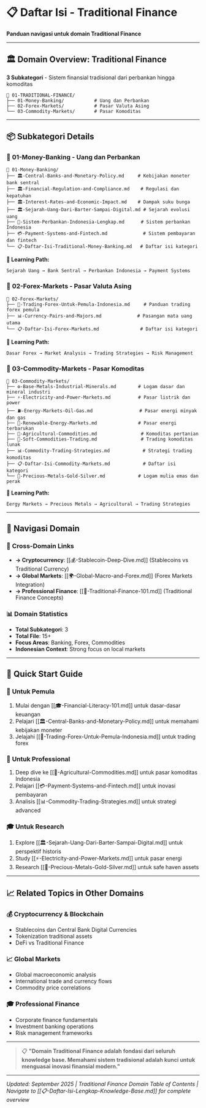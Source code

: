 # 📋 Daftar Isi - Traditional Finance

**Panduan navigasi untuk domain Traditional Finance**

---

## 🏛️ Domain Overview: Traditional Finance

**3 Subkategori** - Sistem finansial tradisional dari perbankan hingga komoditas

```
📁 01-TRADITIONAL-FINANCE/
├── 01-Money-Banking/           # Uang dan Perbankan
├── 02-Forex-Markets/           # Pasar Valuta Asing
└── 03-Commodity-Markets/       # Pasar Komoditas
```

---

## 📦 Subkategori Details

### 🏦 **01-Money-Banking** - Uang dan Perbankan
```
📂 01-Money-Banking/
├── 🏛️-Central-Banks-and-Monetary-Policy.md     # Kebijakan moneter bank sentral
├── 🏛️-Financial-Regulation-and-Compliance.md    # Regulasi dan kepatuhan
├── 🏛️-Interest-Rates-and-Economic-Impact.md    # Dampak suku bunga
├── 🏛️-Sejarah-Uang-Dari-Barter-Sampai-Digital.md # Sejarah evolusi uang
├── 🏦-Sistem-Perbankan-Indonesia-Lengkap.md      # Sistem perbankan Indonesia
├── 💳-Payment-Systems-and-Fintech.md             # Sistem pembayaran dan fintech
└── 📋-Daftar-Isi-Traditional-Money-Banking.md   # Daftar isi kategori
```

**🎯 Learning Path:**
```
Sejarah Uang → Bank Sentral → Perbankan Indonesia → Payment Systems
```

### 💱 **02-Forex-Markets** - Pasar Valuta Asing
```
📂 02-Forex-Markets/
├── 💱-Trading-Forex-Untuk-Pemula-Indonesia.md     # Panduan trading forex pemula
├── 📊-Currency-Pairs-and-Majors.md             # Pasangan mata uang utama
└── 📋-Daftar-Isi-Forex-Markets.md               # Daftar isi kategori
```

**🎯 Learning Path:**
```
Dasar Forex → Market Analysis → Trading Strategies → Risk Management
```

### 🌾 **03-Commodity-Markets** - Pasar Komoditas
```
📂 03-Commodity-Markets/
├── ⚙️-Base-Metals-Industrial-Minerals.md        # Logam dasar dan mineral industri
├── ⚡-Electricity-and-Power-Markets.md          # Pasar listrik dan power
├── ⛽️-Energy-Markets-Oil-Gas.md                 # Pasar energi minyak dan gas
├── 🌱-Renewable-Energy-Markets.md               # Pasar energi terbarukan
├── 🌾-Agricultural-Commodities.md                # Komoditas pertanian
├── 🎨-Soft-Commodities-Trading.md                # Trading komoditas lunak
├── 📊-Commodity-Trading-Strategies.md            # Strategi trading komoditas
├── 📋-Daftar-Isi-Commodity-Markets.md            # Daftar isi kategori
└── 🥈-Precious-Metals-Gold-Silver.md            # Logam mulia emas dan perak
```

**🎯 Learning Path:**
```
Eergy Markets → Precious Metals → Agricultural → Trading Strategies
```

---

## 🎯 Navigasi Domain

### 🔗 **Cross-Domain Links**
- **→ Cryptocurrency**: [[💰-Stablecoin-Deep-Dive.md]] (Stablecoins vs Traditional Currency)
- **→ Global Markets**: [[🌍-Global-Macro-and-Forex.md]] (Forex Markets Integration)
- **→ Professional Finance**: [[💼-Traditional-Finance-101.md]] (Traditional Finance Concepts)

### 📊 **Domain Statistics**
- **Total Subkategori**: 3
- **Total File**: 15+
- **Focus Areas**: Banking, Forex, Commodities
- **Indonesian Context**: Strong focus on local markets

---

## 🚀 Quick Start Guide

### 🌱 **Untuk Pemula**
1. Mulai dengan [[🎓-Financial-Literacy-101.md]] untuk dasar-dasar keuangan
2. Pelajari [[🏛️-Central-Banks-and-Monetary-Policy.md]] untuk memahami kebijakan moneter
3. Jelajahi [[💱-Trading-Forex-Untuk-Pemula-Indonesia.md]] untuk trading forex

### 💼 **Untuk Professional**
1. Deep dive ke [[🌾-Agricultural-Commodities.md]] untuk pasar komoditas Indonesia
2. Pelajari [[💳-Payment-Systems-and-Fintech.md]] untuk inovasi pembayaran
3. Analisis [[📊-Commodity-Trading-Strategies.md]] untuk strategi advanced

### 🎓 **Untuk Research**
1. Explore [[🏛️-Sejarah-Uang-Dari-Barter-Sampai-Digital.md]] untuk perspektif historis
2. Study [[⚡-Electricity-and-Power-Markets.md]] untuk pasar energi
3. Research [[🥈-Precious-Metals-Gold-Silver.md]] untuk safe haven assets

---

## 📈 Related Topics in Other Domains

### **💰 Cryptocurrency & Blockchain**
- Stablecoins dan Central Bank Digital Currencies
- Tokenization traditional assets
- DeFi vs Traditional Finance

### **📈 Global Markets**
- Global macroeconomic analysis
- International trade and currency flows
- Commodity price correlations

### **🎓 Professional Finance**
- Corporate finance fundamentals
- Investment banking operations
- Risk management frameworks

---

> 📋 **"Domain Traditional Finance adalah fondasi dari seluruh knowledge base. Memahami sistem tradisional adalah kunci untuk menguasai inovasi finansial modern."**

---

*Updated: September 2025 | Traditional Finance Domain Table of Contents | Navigate to [[📋-Daftar-Isi-Lengkap-Knowledge-Base.md]] for complete overview*